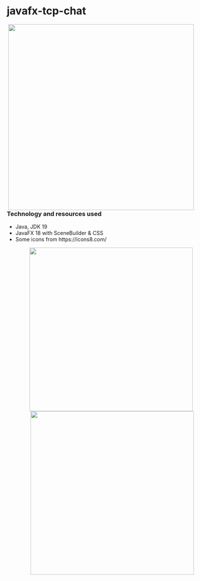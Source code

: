 # javafx-tcp-chat




<img src="https://user-images.githubusercontent.com/87245022/202732692-141d208b-de76-4c4b-8a94-2dc35b7d3e11.gif" width="500" align="right" style="float: right;"/>

### Technology and resources used
<ul>
  <li> Java, JDK 19 </li>
  <li> JavaFX 18 with SceneBuilder & CSS </li>
  <li> Some icons from https://icons8.com/</li>
<ul>


<img src="https://user-images.githubusercontent.com/87245022/202737557-81417aff-b2eb-4b58-85e7-f2b063348ee0.png" width="440" align="left" style="float: right;"/>
<img src="https://user-images.githubusercontent.com/87245022/202735801-2d3eae79-6a05-4524-a1d9-99243745221e.png" width="440" align="right"/>
